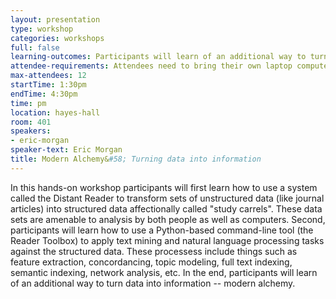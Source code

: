 ```yaml
---
layout: presentation
type: workshop
categories: workshops
full: false
learning-outcomes: Participants will learn of an additional way to turn data into information -- modern alchemy.
attendee-requirements: Attendees need to bring their own laptop computer. The need to be amenable to working from the command line, and a working version of Python 3.x needs to be installed on their computer.
max-attendees: 12
startTime: 1:30pm
endTime: 4:30pm
time: pm
location: hayes-hall
room: 401
speakers:
- eric-morgan
speaker-text: Eric Morgan
title: Modern Alchemy&#58; Turning data into information
---
```

In this hands-on workshop participants will first learn how to use a system called the Distant Reader to transform sets of unstructured data (like journal articles) into structured data affectionally called "study carrels". These data sets are amenable to analysis by both people as well as computers. Second, participants will learn how to use a Python-based command-line tool (the Reader Toolbox) to apply text mining and natural language processing tasks against the structured data. These processess include things such as feature extraction, concordancing, topic modeling, full text indexing, semantic indexing, network analysis, etc. In the end, participants will learn of an additional way to turn data into information -- modern alchemy.
